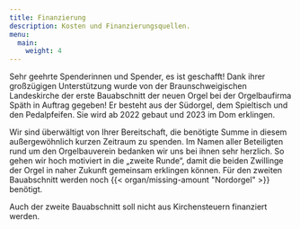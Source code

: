 ```yaml
---
title: Finanzierung
description: Kosten und Finanzierungsquellen.
menu:
  main:
    weight: 4
---
```


Sehr geehrte Spenderinnen und Spender, es ist geschafft! 
Dank ihrer großzügigen Unterstützung wurde von der 
Braunschweigischen Landeskirche der erste Bauabschnitt der neuen Orgel 
bei der Orgelbaufirma Späth in Auftrag gegeben! 
Er besteht aus der Südorgel, dem Spieltisch und den Pedalpfeifen. 
Sie wird ab 2022 gebaut und 2023 im Dom erklingen.

Wir sind überwältigt von Ihrer Bereitschaft, 
die benötigte Summe in diesem außergewöhnlich kurzen Zeitraum zu spenden. 
Im Namen aller Beteiligten rund um den Orgelbauverein bedanken wir uns 
bei ihnen sehr herzlich. 
So gehen wir hoch motiviert in die „zweite Runde“, 
damit die beiden Zwillinge der Orgel in naher Zukunft gemeinsam erklingen können. 
Für den zweiten Bauabschnitt werden noch {{< organ/missing-amount "Nordorgel" >}} benötigt.  

Auch der zweite Bauabschnitt soll nicht aus Kirchensteuern finanziert werden.
